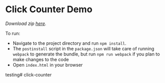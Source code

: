# Click Counter Demo

*Download zip [here][demo-raw].*

To run:
* Navigate to the project directory and run `npm install`.
* The `postinstall` script in the `package.json` will take care of
  running `webpack` to generate the bundle, but run `npm run webpack` if you
  plan to make changes to the code
* Open `index.html` in your browser

[demo-raw]: http://assets.aaonline.io/fullstack/react/demos/click-counter.zip
testing# click-counter
